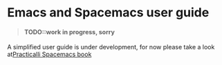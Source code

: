# Emacs and Spacemacs user guide

> #### TODO::work in progress, sorry

A simplified user guide is under development, for now please take a look at[Practicalli Spacemacs book](https://practicalli.github.io/spacemacs/working-with-projects/)
